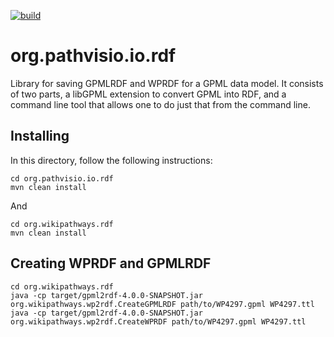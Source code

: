 [![build](https://github.com/egonw/org.pathvisio.io.rdf/actions/workflows/maven.yml/badge.svg)](https://github.com/egonw/org.pathvisio.io.rdf/actions/workflows/maven.yml)

# org.pathvisio.io.rdf

Library for saving GPMLRDF and WPRDF for a GPML data model. It consists of two parts,
a libGPML extension to convert GPML into RDF, and a command line tool that allows one
to do just that from the command line.

## Installing

In this directory, follow the following instructions:

```
cd org.pathvisio.io.rdf
mvn clean install
```

And

```
cd org.wikipathways.rdf
mvn clean install
```

## Creating WPRDF and GPMLRDF

```
cd org.wikipathways.rdf
java -cp target/gpml2rdf-4.0.0-SNAPSHOT.jar org.wikipathways.wp2rdf.CreateGPMLRDF path/to/WP4297.gpml WP4297.ttl
java -cp target/gpml2rdf-4.0.0-SNAPSHOT.jar org.wikipathways.wp2rdf.CreateWPRDF path/to/WP4297.gpml WP4297.ttl
```
